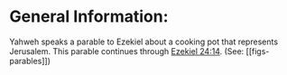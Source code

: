 # General Information:

Yahweh speaks a parable to Ezekiel about a cooking pot that represents Jerusalem. This parable continues through [Ezekiel 24:14](../24/14.md). (See: [[figs-parables]])